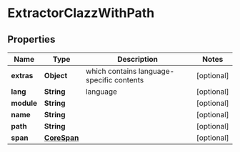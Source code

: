 

# ExtractorClazzWithPath


## Properties

| Name | Type | Description | Notes |
|------------ | ------------- | ------------- | -------------|
|**extras** | **Object** | which contains language-specific contents |  [optional] |
|**lang** | **String** | language |  [optional] |
|**module** | **String** |  |  [optional] |
|**name** | **String** |  |  [optional] |
|**path** | **String** |  |  [optional] |
|**span** | [**CoreSpan**](CoreSpan.md) |  |  [optional] |



